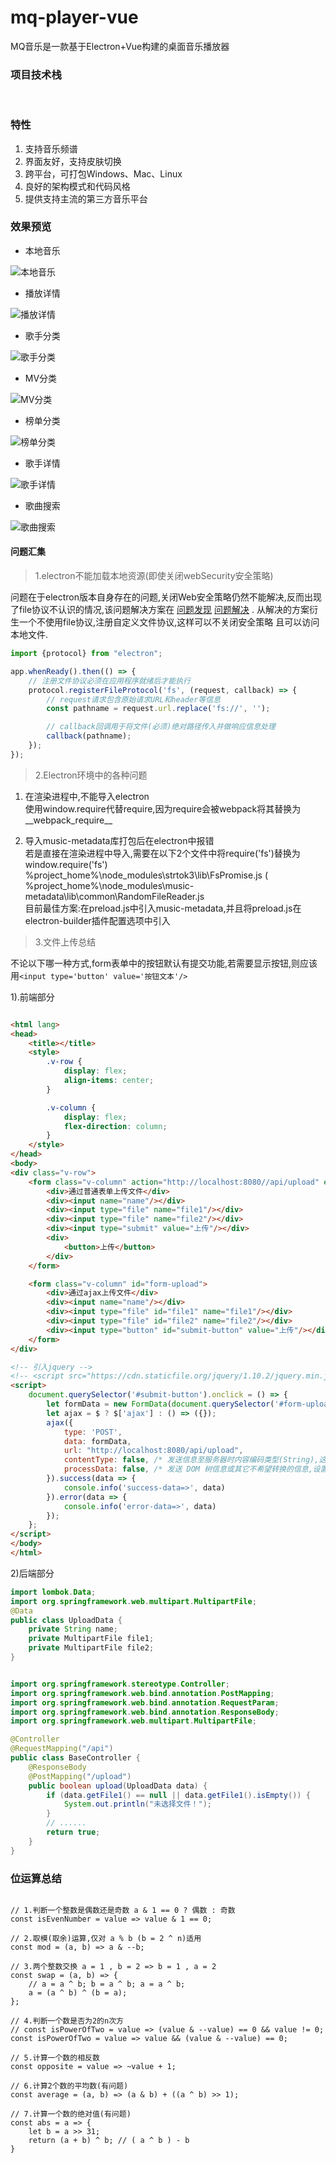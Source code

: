 # mq-player-vue <a href="https://github.com/v-scmq/mq-player-vue"><img src="https://img.shields.io/badge/Github-green.svg" alt></a> <a href="https://gitee.com/scmq/mq-player/"><img src="https://img.shields.io/badge/Gitee-blue.svg" alt></a>

MQ音乐是一款基于Electron+Vue构建的桌面音乐播放器

### 项目技术栈

<div>
    <img src="https://img.shields.io/badge/Electron-15-success.svg" alt>
    <img src="https://img.shields.io/badge/Vue-3-success.svg" alt>
    <img src="https://img.shields.io/badge/NodeJS-14.17-blue.svg" alt>
    <img src="https://img.shields.io/badge/MusicMetadata-7.9-blue.svg" alt>
</div>

### 特性

1. 支持音乐频谱
2. 界面友好，支持皮肤切换
3. 跨平台，可打包Windows、Mac、Linux
4. 良好的架构模式和代码风格
5. 提供支持主流的第三方音乐平台

### 效果预览

+ 本地音乐

![本地音乐](preview/local-music.png "本地音乐")

+ 播放详情

![播放详情](preview/music-viewer.png "背景虚化")

+ 歌手分类

![歌手分类](preview/net-music-singer.png "歌手分类")

+ MV分类

![MV分类](preview/net-music-mv.png "MV分类")

+ 榜单分类

![榜单分类](preview/net-music-rank.png "榜单分类")

+ 歌手详情

![歌手详情](preview/singer-view.png "歌手详情")

+ 歌曲搜索

![歌曲搜索](preview/net-search-singer.png "歌曲搜索")

#### 问题汇集

> 1.electron不能加载本地资源(即使关闭webSecurity安全策略)

问题在于electron版本自身存在的问题,关闭Web安全策略仍然不能解决,反而出现了file协议不认识的情况,该问题解决方案在
[问题发现](https://github.com/electron/electron/issues/23664)
[问题解决](https://github.com/electron/electron/issues/23757) . 从解决的方案衍生一个不使用file协议,注册自定义文件协议,这样可以不关闭安全策略 且可以访问本地文件.

```javascript
import {protocol} from "electron";

app.whenReady().then(() => {
    // 注册文件协议必须在应用程序就绪后才能执行
    protocol.registerFileProtocol('fs', (request, callback) => {
        // request请求包含原始请求URL和header等信息
        const pathname = request.url.replace('fs://', '');

        // callback回调用于将文件(必须)绝对路径传入并做响应信息处理
        callback(pathname);
    });
});

```

> 2.Electron环境中的各种问题

  1) 在渲染进程中,不能导入electron <br>
        使用window.require代替require,因为require会被webpack将其替换为__webpack_require__

  2) 导入music-metadata库打包后在electron中报错 <br>
     若是直接在渲染进程中导入,需要在以下2个文件中将require('fs')替换为window.require('fs')
         %project_home%\node_modules\strtok3\lib\FsPromise.js (
         %project_home%\node_modules\music-metadata\lib\common\RandomFileReader.js <br>
     目前最佳方案:在preload.js中引入music-metadata,并且将preload.js在electron-builder插件配置选项中引入

> 3.文件上传总结

不论以下哪一种方式,form表单中的按钮默认有提交功能,若需要显示按钮,则应该用`<input type='button' value='按钮文本'/>`

1).前端部分

```html

<html lang>
<head>
    <title></title>
    <style>
        .v-row {
            display: flex;
            align-items: center;
        }

        .v-column {
            display: flex;
            flex-direction: column;
        }
    </style>
</head>
<body>
<div class="v-row">
    <form class="v-column" action="http://localhost:8080//api/upload" enctype="multipart/form-data" method="post">
        <div>通过普通表单上传文件</div>
        <div><input name="name"/></div>
        <div><input type="file" name="file1"/></div>
        <div><input type="file" name="file2"/></div>
        <div><input type="submit" value="上传"/></div>
        <div>
            <button>上传</button>
        </div>
    </form>

    <form class="v-column" id="form-upload">
        <div>通过ajax上传文件</div>
        <div><input name="name"/></div>
        <div><input type="file" id="file1" name="file1"/></div>
        <div><input type="file" id="file2" name="file2"/></div>
        <div><input type="button" id="submit-button" value="上传"/></div>
    </form>
</div>

<!-- 引入jquery -->
<!-- <script src="https://cdn.staticfile.org/jquery/1.10.2/jquery.min.js"></script> -->
<script>
    document.querySelector('#submit-button').onclick = () => {
        let formData = new FormData(document.querySelector('#form-upload'));
        let ajax = $ ? $['ajax'] : () => ({}); 
        ajax({
            type: 'POST',
            data: formData,
            url: "http://localhost:8080/api/upload",
            contentType: false, /* 发送信息至服务器时内容编码类型(String),这里明确指定为false */
            processData: false, /* 发送 DOM 树信息或其它不希望转换的信息,设置为 false */
        }).success(data => {
            console.info('success-data=>', data)
        }).error(data => {
            console.info('error-data=>', data)
        });
    };
</script>
</body>
</html>
```

2)后端部分

```java
import lombok.Data;
import org.springframework.web.multipart.MultipartFile;
@Data
public class UploadData {
    private String name;
    private MultipartFile file1;
    private MultipartFile file2;
}


import org.springframework.stereotype.Controller;
import org.springframework.web.bind.annotation.PostMapping;
import org.springframework.web.bind.annotation.RequestParam;
import org.springframework.web.bind.annotation.ResponseBody;
import org.springframework.web.multipart.MultipartFile;

@Controller
@RequestMapping("/api")
public class BaseController {
    @ResponseBody
    @PostMapping("/upload")
    public boolean upload(UploadData data) {
        if (data.getFile1() == null || data.getFile1().isEmpty()) {
            System.out.println("未选择文件！");
        }
        // ......
        return true;
    }
}

```

### 位运算总结

```ecmascript 6

// 1.判断一个整数是偶数还是奇数 a & 1 == 0 ? 偶数 : 奇数
const isEvenNumber = value => value & 1 == 0;

// 2.取模(取余)运算,仅对 a % b (b = 2 ^ n)适用
const mod = (a, b) => a & --b;

// 3.两个整数交换 a = 1 , b = 2 => b = 1 , a = 2
const swap = (a, b) => {
    // a = a ^ b; b = a ^ b; a = a ^ b;
    a = (a ^ b) ^ (b = a);
};

// 4.判断一个数是否为2的n次方
// const isPowerOfTwo = value => (value & --value) == 0 && value != 0;
const isPowerOfTwo = value => value && (value & --value) == 0;

// 5.计算一个数的相反数
const opposite = value => ~value + 1;

// 6.计算2个数的平均数(有问题)
const average = (a, b) => (a & b) + ((a ^ b) >> 1);

// 7.计算一个数的绝对值(有问题)
const abs = a => {
    let b = a >> 31;
    return (a + b) ^ b; // ( a ^ b ) - b
}

```